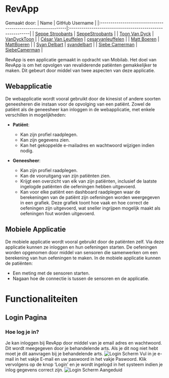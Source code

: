# RevApp

Gemaakt door:
| Name                                                         | GitHub Username                                           |
|:-------------------------------------------------------------|:----------------------------------------------------------|
| [Seppe Stroobants](mailto:r0955288@student.thomasmore.be)    | [SeppeStroobants](https://github.com/SeppeStroobants)     |
| [Toon Van Dyck](mailto:r0736361@student.thomasmore.be)       | [VanDyckToon](https://github.com/VanDyckToon)             |
| [César Van Leuffelen](mailto:r0929448@student.thomasmore.be) | [cesarvanleuffelen](https://github.com/cesarvanleuffelen) |
| [Matt Boeren](mailto:r0932402@student.thomasmore.be)         | [MattBoeren](https://github.com/MattBoeren)               |
| [Syan Delbart](mailto:r0786843@student.thomasmore.be)        | [syandelbart](https://github.com/syandelbart)             |
| [Siebe Camerman](mailto:r0889616@student.thomasmore.be)      | [SiebeCamerman](https://github.com/SiebeCamerman)         |


RevApp is een applicatie gemaakt in opdracht van Mobilab. Het doel van RevApp is om het opvolgen van revaliderende patiënten gemakkelijker te maken. Dit gebeurt door middel van twee aspecten van deze applicatie.

## Webapplicatie

De webapplicatie wordt vooral gebruikt door de kinesist of andere soorten geneesheren die instaan voor de opvolging van een patiënt. Zowel de patiënt als de geneesheer kan inloggen in de webapplicatie, met enkele verschillen in mogelijkheden:

- **Patiënt**:
    - Kan zijn profiel raadplegen.
    - Kan zijn gegevens zien.
    - Kan het gekoppelde e-mailadres en wachtwoord wijzigen indien nodig.

- **Geneesheer**:
    - Kan zijn profiel raadplegen.
    - Kan de vooruitgang van zijn patiënten zien.
    - Krijgt een overzicht van elk van zijn patiënten, inclusief de laatste ingelogde patiënten die oefeningen hebben uitgevoerd.
    - Kan voor elke patiënt een dashboard raadplegen waar de berekeningen van de patiënt zijn oefeningen worden weergegeven in een grafiek. Deze grafiek toont hoe vaak en hoe correct de oefeningen zijn uitgevoerd, wat sneller ingrijpen mogelijk maakt als oefeningen fout worden uitgevoerd.

## Mobiele Applicatie

De mobiele applicatie wordt vooral gebruikt door de patiënten zelf. Via deze applicatie kunnen ze inloggen en hun oefeningen starten. De oefeningen worden opgenomen door middel van sensoren die samenwerken om een berekening van hun oefeningen te maken. In de mobiele applicatie kunnen de patiënten:

- Een meting met de sensoren starten.
- Nagaan hoe de connectie is tussen de sensoren en de applicatie.


# Functionaliteiten

## Login Pagina
### Hoe log je in?
Je kan inloggen bij RevApp door middel van je email adres en wachtwoord. Dit wordt meegegeven door je behandelende arts. Als je dit nog niet hebt moet je dit aanvragen bij je behandelende arts.
![Login Scherm](image.jpg)
Vul in je e-mail in het vakje E-mail en uw paswoord in het vakje Paswoord. Klik vervolgens op de knop ‘Login’ en je wordt ingelogd in het systeem indien je inlog gegevens correct zijn.
![Login Scherm Aangeduid](image.jpg)


